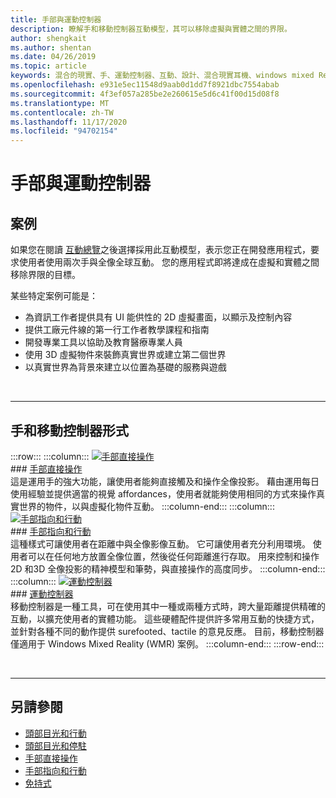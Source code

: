 ```yaml
---
title: 手部與運動控制器
description: 瞭解手和移動控制器互動模型，其可以移除虛擬與實體之間的界限。
author: shengkait
ms.author: shentan
ms.date: 04/26/2019
ms.topic: article
keywords: 混合的現實、手、運動控制器、互動、設計、混合現實耳機、windows mixed Reality 耳機、虛擬實境耳機、HoloLens、MRTK、混合現實工具組
ms.openlocfilehash: e931e5ec11548d9aab0d1dd7f8921dbc7554abab
ms.sourcegitcommit: 4f3ef057a285be2e260615e5d6c41f00d15d08f8
ms.translationtype: MT
ms.contentlocale: zh-TW
ms.lasthandoff: 11/17/2020
ms.locfileid: "94702154"
---
```

# <a name="hands-and-motion-controllers"></a>手部與運動控制器
## <a name="scenarios"></a>案例
如果您在閱讀 [互動總覽](interaction-fundamentals.md)之後選擇採用此互動模型，表示您正在開發應用程式，要求使用者使用兩次手與全像全球互動。 您的應用程式即將達成在虛擬和實體之間移除界限的目標。

某些特定案例可能是：
* 為資訊工作者提供具有 UI 能供性的 2D 虛擬畫面，以顯示及控制內容
* 提供工廠元件線的第一行工作者教學課程和指南
* 開發專業工具以協助及教育醫療專業人員  
* 使用 3D 虛擬物件來裝飾真實世界或建立第二個世界 
* 以真實世界為背景來建立以位置為基礎的服務與遊戲

<br>

---

## <a name="hands-and-motion-controllers-modalities"></a>手和移動控制器形式

:::row:::
    :::column:::
       [![手部直接操作](images/hands-and-controllers-direct-manipulation.jpg)](direct-manipulation.md)<br>
       ### <a name="direct-manipulation-with-handsbr"></a>[手部直接操作](direct-manipulation.md)<br>
       這是運用手的強大功能，讓使用者能夠直接觸及和操作全像投影。 藉由運用每日使用經驗並提供適當的視覺 affordances，使用者就能夠使用相同的方式來操作真實世界的物件，以與虛擬化物件互動。
    :::column-end:::
    :::column:::
       [![手部指向和行動](images/hands-and-controllers-point-and-commit.jpg)](point-and-commit.md)<br>
        ### <a name="point-and-commit-with-handsbr"></a>[手部指向和行動](point-and-commit.md)<br>
        這種樣式可讓使用者在距離中與全像影像互動。 它可讓使用者充分利用環境。 使用者可以在任何地方放置全像位置，然後從任何距離進行存取。 用來控制和操作2D 和3D 全像投影的精神模型和筆勢，與直接操作的高度同步。
    :::column-end:::
    :::column:::
       [![運動控制器](images/hands-and-controllers-motion-controllers.jpg)](motion-controllers.md)<br>
       ### <a name="motion-controllersbr"></a>[運動控制器](motion-controllers.md)<br>
       移動控制器是一種工具，可在使用其中一種或兩種方式時，跨大量距離提供精確的互動，以擴充使用者的實體功能。 這些硬體配件提供許多常用互動的快捷方式，並針對各種不同的動作提供 surefooted、tactile 的意見反應。 目前，移動控制器僅適用于 Windows Mixed Reality (WMR) 案例。 
    :::column-end:::
:::row-end:::

<br>

---

## <a name="see-also"></a>另請參閱
* [頭部目光和行動](gaze-and-commit.md)
* [頭部目光和停駐](gaze-and-dwell.md)
* [手部直接操作](direct-manipulation.md)
* [手部指向和行動](point-and-commit.md)
* [免持式](hands-free.md)
